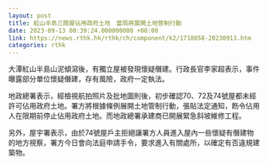 ```yaml
---
layout: post
title: 紅山半島三間屋佔用政府土地　當局將展開土地管制行動
date: 2023-09-13 00:39:24.000000000 +08:00
link: https://news.rthk.hk/rthk/ch/component/k2/1718058-20230913.htm
categories: rthk
---
```


大潭紅山半島山泥傾瀉後，有獨立屋被發現懷疑僭建。行政長官李家超表示，事件曝露部分單位懷疑僭建，存有風險，政府一定執法。

地政總署表示，經檢視航拍照片及批地圖則後，初步確認70、72及74號屋都未經許可佔用政府土地。署方將根據條例展開土地管制行動，張貼法定通知，飭令佔用人在限期前停止佔用政府土地。而地政總署承建商已開展緊急斜坡維修工程。

另外，屋宇署表示，由於74號屋戶主拒絕讓署方人員進入屋內一些懷疑有僭建物的地方視察，署方今日會向法庭申請手令，要求進入有關處所，以確定有否違規建築物。
